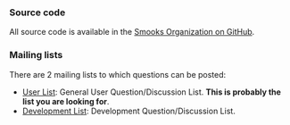 <span data-page-nav="./community"></span>

### Source code

All source code is available in the [Smooks Organization on GitHub](https://github.com/smooks).

### Mailing lists

There are 2 mailing lists to which questions can be posted:

* [User List](https://groups.google.com/forum/?hl=en#!forum/smooks-user): General User Question/Discussion List. __This is probably the list you are looking for__.
* [Development List](https://groups.google.com/forum/?hl=en#!forum/smooks-user): Development Question/Discussion List.
